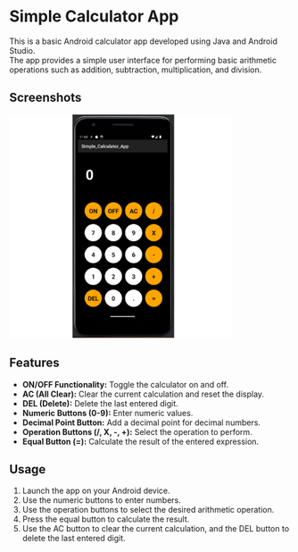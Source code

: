 <!DOCTYPE html>
<html lang="en">
<head>
  <meta charset="UTF-8">
  <meta name="viewport" content="width=device-width, initial-scale=1.0">
 
</head>
<body>

  <h1>Simple Calculator App</h1>

  <p>This is a basic Android calculator app developed using Java and Android Studio.</br> The app provides a simple user interface for performing basic arithmetic operations such as addition, subtraction, multiplication, and division.</p>

<h2>Screenshots</h2>


<img src="calculator1.png" alt="Screenshot 1" width="400">



  <h2>Features</h2>


  <ul>
    <li><strong>ON/OFF Functionality:</strong> Toggle the calculator on and off.</li>
    <li><strong>AC (All Clear):</strong> Clear the current calculation and reset the display.</li>
    <li><strong>DEL (Delete):</strong> Delete the last entered digit.</li>
    <li><strong>Numeric Buttons (0-9):</strong> Enter numeric values.</li>
    <li><strong>Decimal Point Button:</strong> Add a decimal point for decimal numbers.</li>
    <li><strong>Operation Buttons (/, X, -, +):</strong> Select the operation to perform.</li>
    <li><strong>Equal Button (=):</strong> Calculate the result of the entered expression.</li>
  </ul>

  <h2>Usage</h2>

  <ol>
    <li>Launch the app on your Android device.</li>
    <li>Use the numeric buttons to enter numbers.</li>
    <li>Use the operation buttons to select the desired arithmetic operation.</li>
    <li>Press the equal button to calculate the result.</li>
    <li>Use the AC button to clear the current calculation, and the DEL button to delete the last entered digit.</li>
  </ol>


</body>
</html>
